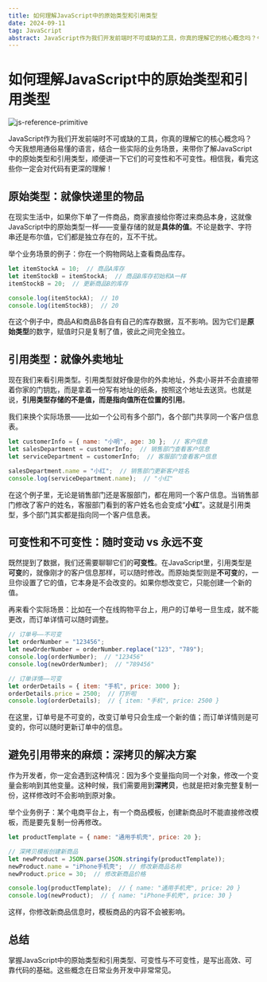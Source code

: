 ```yaml
---
title: 如何理解JavaScript中的原始类型和引用类型
date: 2024-09-11
tag: JavaScript
abstract: JavaScript作为我们开发前端时不可或缺的工具，你真的理解它的核心概念吗？今天我想用通俗易懂的语言，结合一些实际的业务场景，来带你了解JavaScript中的原始类型和引用类型，顺便讲一下它们的可变性和不可变性。相信我，看完这些你一定会对代码有更深的理解！
---
```


# 如何理解JavaScript中的原始类型和引用类型

![js-reference-primitive](https://mmbiz.qpic.cn/sz_mmbiz_png/KEXUm19zKo6cUGW3scgeQutvQfibsHETeRHfzicTsor3pb8CpcAcWibUAmcaPNSMYknK0ibIR0WKO87hNvRnzWcpOQ/640?wx_fmt=png&from=appmsg&tp=webp&wxfrom=5&wx_lazy=1&wx_co=1)

JavaScript作为我们开发前端时不可或缺的工具，你真的理解它的核心概念吗？今天我想用通俗易懂的语言，结合一些实际的业务场景，来带你了解JavaScript中的原始类型和引用类型，顺便讲一下它们的可变性和不可变性。相信我，看完这些你一定会对代码有更深的理解！

## 原始类型：就像快递里的物品

在现实生活中，如果你下单了一件商品，商家直接给你寄过来商品本身，这就像JavaScript中的原始类型一样——变量存储的就是**具体的值**。不论是数字、字符串还是布尔值，它们都是独立存在的，互不干扰。

举个业务场景的例子：你在一个购物网站上查看商品库存。

```javascript
let itemStockA = 10;  // 商品A库存
let itemStockB = itemStockA;  // 商品B库存初始和A一样
itemStockB = 20;  // 更新商品B的库存

console.log(itemStockA);  // 10
console.log(itemStockB);  // 20
```

在这个例子中，商品A和商品B各自有自己的库存数据，互不影响。因为它们是**原始类型**的数字，赋值时只是复制了值，彼此之间完全独立。

## 引用类型：就像外卖地址

现在我们来看引用类型。引用类型就好像是你的外卖地址，外卖小哥并不会直接带着你家的门钥匙，而是拿着一份写有地址的纸条，按照这个地址去送货。也就是说，**引用类型存储的不是值，而是指向值所在位置的引用**。

我们来换个实际场景——比如一个公司有多个部门，各个部门共享同一个客户信息表。

```javascript
let customerInfo = { name: "小明", age: 30 };  // 客户信息
let salesDepartment = customerInfo;  // 销售部门查看客户信息
let serviceDepartment = customerInfo;  // 客服部门查看客户信息

salesDepartment.name = "小红";  // 销售部门更新客户姓名
console.log(serviceDepartment.name);  // "小红"
```

在这个例子里，无论是销售部门还是客服部门，都在用同一个客户信息。当销售部门修改了客户的姓名，客服部门看到的客户姓名也会变成“**小红**”。这就是引用类型，多个部门其实都是指向同一个客户信息表。

## 可变性和不可变性：随时变动 vs 永远不变

既然提到了数据，我们还需要聊聊它们的**可变性**。在JavaScript里，引用类型是**可变**的，就像刚才的客户信息那样，可以随时修改。而原始类型则是**不可变**的，一旦你设置了它的值，它本身是不会改变的。如果你想改变它，只能创建一个新的值。

再来看个实际场景：比如在一个在线购物平台上，用户的订单号一旦生成，就不能更改，而订单详情可以随时调整。

```javascript
// 订单号——不可变
let orderNumber = "123456";
let newOrderNumber = orderNumber.replace("123", "789");
console.log(orderNumber);  // "123456"
console.log(newOrderNumber);  // "789456"

// 订单详情——可变
let orderDetails = { item: "手机", price: 3000 };
orderDetails.price = 2500;  // 打折啦
console.log(orderDetails);  // { item: "手机", price: 2500 }
```

在这里，订单号是不可变的，改变订单号只会生成一个新的值；而订单详情则是可变的，你可以随时更新订单中的信息。

## 避免引用带来的麻烦：深拷贝的解决方案

作为开发者，你一定会遇到这种情况：因为多个变量指向同一个对象，修改一个变量会影响到其他变量。这种时候，我们需要用到**深拷贝**，也就是把对象完整复制一份，这样修改时不会影响到原对象。

举个业务例子：某个电商平台上，有一个商品模板，创建新商品时不能直接修改模板，而是要先复制一份再修改。

```javascript
let productTemplate = { name: "通用手机壳", price: 20 };

// 深拷贝模板创建新商品
let newProduct = JSON.parse(JSON.stringify(productTemplate));
newProduct.name = "iPhone手机壳";  // 修改新商品名称
newProduct.price = 30;  // 修改新商品价格

console.log(productTemplate);  // { name: "通用手机壳", price: 20 }
console.log(newProduct);  // { name: "iPhone手机壳", price: 30 }
```

这样，你修改新商品信息时，模板商品的内容不会被影响。

## 总结

掌握JavaScript中的原始类型和引用类型、可变性与不可变性，是写出高效、可靠代码的基础。这些概念在日常业务开发中非常常见。


